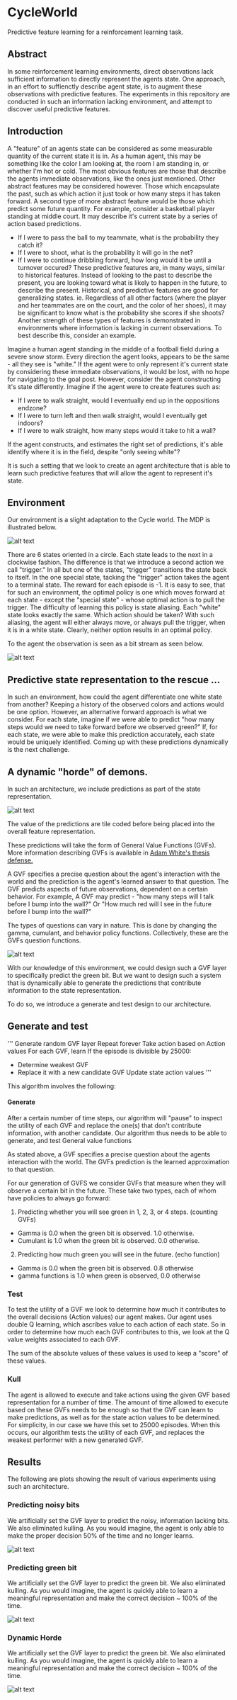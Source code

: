 # CycleWorld
Predictive feature learning for a reinforcement learning task.

## Abstract
In some reinforcement learning environments, direct observations lack sufficient information to directly represent the agents state. One approach, in an effort to suffienctly describe agent state, is to augment these observations with predictive features. The experiments in this repository are conducted in such an information lacking environment, and attempt to discover useful predictive features.


## Introduction
A "feature" of an agents state can be considered as some measurable quantity of the current state it is in. As a human agent, this may be something like the color I am looking at, the room I am standing in, or whether I'm hot or cold. The most obvious features are those that describe the agents immediate observations, like the ones just mentioned. Other abstract features may be considered however. Those which encapsulate the past, such as which action it just took or how many steps it has taken forward.
A second type of more abstract feature would be those which predict some future quantity. For example, consider a basketball player standing at middle court. It may describe it's current state by a series of action based predictions.
- If I were to pass the ball to my teammate, what is the probability they catch it?
- If I were to shoot, what is the probability it will go in the net?
- If I were to continue dribbling forward, how long would it be until a turnover occured?
These predictive features are, in many ways, similar to historical features. Instead of looking to the past to describe the present, you are looking toward what is likely to happen in the future, to describe the present.
Historical, and predictive features are good for generalizing states. ie. Regardless of all other factors (where the player and her teammates are on the court, and the color of her shoes), it may be significant to know what is the probability she scores if she shoots?
Another strength of these types of features is demonstrated in environments where information is lacking in current observations. To best describe this, consider an example.

Imagine a human agent standing in the middle of a football field during a severe snow storm. Every direction the agent looks, appears to be the same - all they see is "white." If the agent were to only represent it's current state by considering these immediate observations, it would be lost, with no hope for navigating to the goal post. However, consider the agent constructing it's state differently. Imagine if the agent were to create features such as:
- If I were to walk straight, would I eventually end up in the oppositions endzone?
- If I were to turn left and then walk straight, would I eventually get indoors?
- If I were to walk straight, how many steps would it take to hit a wall?

If the agent constructs, and estimates the right set of predictions, it's able identify where it is in the field, despite "only seeing white"?

It is such a setting that we look to create an agent architecture that is able to learn such predictive features that will allow the agent to represent it's state.

## Environment
Our environment is a slight adaptation to the Cycle world. The MDP is illustrated below.

![alt text](Documentation/WriteUp/Images/SegmentExample2.png "Segment 2 example")

There are 6 states oriented in a circle. Each state leads to the next in a clockwise fashion. The difference is that we introduce a second action we call "trigger." In all but one of the states, "trigger" transitions the state back to itself. In the one special state, tacking the "trigger" action takes the agent to a terminal state. The reward for each episode is -1. It is easy to see, that for such an environment, the optimal policy is one which moves forward at each state - except the "special state" - whose optimal action is to pull the trigger. The difficulty of learning this policy is state aliasing. Each "white" state looks exactly the same. Which action should be taken? With such aliasing, the agent will either always move, or always pull the trigger, when it is in a white state. Clearly, neither option results in an optimal policy.

To the agent the observation is seen as a bit stream as seen below.

![alt text](Documentation/WriteUp/Images/SegmentExample2.png "Segment 2 example")

## Predictive state representation to the rescue ...
In such an environment, how could the agent differentiate one white state from another? Keeping a history of the observed colors and actions would be one option. However, an alternative forward approach is what we consider. For each state, imagine if we were able to predict "how many steps would we need to take forward before we observed green?" If, for each state, we were able to make this prediction accurately, each state would be uniquely identified. Coming up with these predictions dynamically is the next challenge. 

## A dynamic "horde" of demons.
In such an architecture, we include predictions as part of the state representation. 

![alt text](Documentation/WriteUp/Images/SegmentExample2.png "Segment 2 example")

The value of the predictions are tile coded before being placed into the overall feature representation.

These predictions will take the form of General Value Functions (GVFs). More information describing GVFs is available in [Adam White's thesis defense.](https://era.library.ualberta.ca/files/bg257h75k/White_Adam_M_201506_PhD.pdf) 

A GVF specifies a precise question about the agent's interaction with the world and the prediction is the agent's learned answer to that question. The GVF predicts aspects of future observations, dependent on a certain behavior. For example, A GVF may predict - "how many steps will I talk before I bump into the wall?" Or "How much red will I see in the future before I bump into the wall?"

The types of questions can vary in nature. This is done by changing the gamma, cumulant, and behavior policy functions. Collectively, these are the GVFs question functions.

![alt text](docs/GVF.png "GVF")

With our knowledge of this environment, we could design such a GVF layer to specifically predict the green bit. But we want to design such a system that is dynamically able to generate the predictions that contribute information to the state representation. 

To do so, we introduce a generate and test design to our architecture. 

## Generate and test
'''
Generate random GVF layer
Repeat forever
Take action based on Action values
For each GVF, learn
If the episode is divisible by 25000:
- Determine weakest GVF
- Replace it with a new candidate GVF
Update state action values
'''

This algorithm involves the following:

#### Generate
After a certain number of time steps, our algorithm will "pause" to inspect the utility of each GVF and replace the one(s) that don't contribute information, with another candidate. Our algorithm thus needs to be able to generate, and test General value functions

As stated above, a GVF specifies a precise question about the agents interaction with the world.  The GVFs prediction is the learned approximation to that question. 

For our generation of GVFS we consider GVFs that measure when they will observe a certain bit in the future. These take two types, each of whom have policies to always go forward: 
1. Predicting whether you will see green in 1, 2, 3, or 4 steps. (counting GVFs)
- Gamma is 0.0 when the green bit is observed. 1.0 otherwise. 
- Cumulant is 1.0 when the green bit is observed. 0.0 otherwise.
2. Predicting how much green you will see in the future. (echo function)
- Gamma is 0.0 when the green bit is observed. 0.8 otherwise  
- gamma functions is 1.0 when green is observed, 0.0 otherwise

### Test
To test the utility of a GVF we look to determine how much it contributes to the overall decisions (Action values) our agent makes. Our agent uses double Q learning, which ascribes value to each action of each state. So in order to determine how much each GVF contributes to this, we look at the Q value weights associated to each GVF. 

The sum of the absolute values of these values is used to keep a "score" of these values.

### Kull
The agent is allowed to execute and take actions using the given GVF based representation for a number of time. The amount of time allowed to execute based on these GVFs needs to be enough so that the GVF can learn to make predictions, as well as for the state action values to be determined. For simplicity, in our case we have this set to 25000 episodes. When this occurs, our algorithm tests the utility of each GVF, and replaces the weakest performer with a new generated GVF.

## Results
The following are plots showing the result of various experiments using such an architecture.

### Predicting noisy bits
We artificially set the GVF layer to predict the noisy, information lacking bits. We also eliminated kulling. As you would imagine, the agent is only able to make the proper decision 50% of the time and no longer learns. 

![alt text](docs/300KEpisodes100RunsNoKullNoGVF.png "No kulling")

### Predicting green bit
We artificially set the GVF layer to predict the green bit. We also eliminated kulling. As you would imagine, the agent is quickly able to learn a meaningful representation and make the correct decision ~ 100% of the time.

![alt text](docs/300KEpisodes100RunsNoKullProperGVF.png "Proper GVF")

### Dynamic Horde
We artificially set the GVF layer to predict the green bit. We also eliminated kulling. As you would imagine, the agent is quickly able to learn a meaningful representation and make the correct decision ~ 100% of the time.

![alt text](docs/300KEpisodes100Runs2500Kull.png "Kulling GVF")








